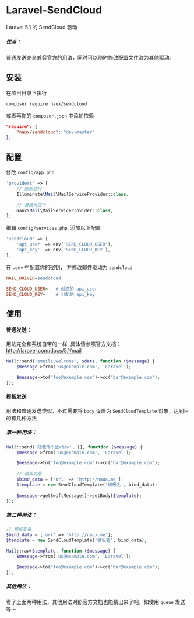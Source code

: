 # Laravel-SendCloud
Laravel 5.1 的 SendCloud 驱动

##### 优点：
普通发送完全兼容官方的用法，同时可以随时修改配置文件改为其他驱动。

## 安装

在项目目录下执行

```
composer require naux/sendcloud
```

或者再你的 `composer.json` 中添加依赖

```json
"require": {
    "naux/sendcloud": "dev-master"
},
```

## 配置

修改 `config/app.php`

```php
'providers' => [
    // 删除这行
    Illuminate\Mail\MailServiceProvider::class,
    
    // 替换为这个
    Naux\Mail\MailServiceProvider::class,
];
```

编辑 `config/services.php`, 添加以下配置

```php
'sendcloud' => [
    'api_user' => env('SEND_CLOUD_USER'),
    'api_key'  => env('SEND_CLOUD_KEY'),
],
```

在 `.env` 中配置你的密钥， 并修改邮件驱动为 `sendcloud`

```ini
MAIL_DRIVER=sendcloud

SEND_CLOUD_USER=   # 创建的 api_user
SEND_CLOUD_KEY=    # 分配的 api_key
```

## 使用

#### 普通发送：
用法完全和系统自带的一样, 具体请参照官方文档： http://laravel.com/docs/5.1/mail

```php
Mail::send('emails.welcome', $data, function ($message) {
    $message->from('us@example.com', 'Laravel');

    $message->to('foo@example.com')->cc('bar@example.com');
});
```

#### 模板发送
用法和普通发送类似，不过需要将 `body` 设置为 `SendCloudTemplate` 对象，达到目的有几种方法

##### 第一种用法： 

```php
Mail::send('随便传个空view', [], function ($message) {
    $message->from('us@example.com', 'Laravel');

    $message->to('foo@example.com')->cc('bar@example.com');
    
    // 模板变量
    $bind_data = ['url' => 'http://naux.me'];
    $template = new SendCloudTemplate('模板名', bind_data);
    
    $message->getSwiftMessage()->setBody($template);
});
```

##### 第二种用法： 

```php
// 模板变量
$bind_data = ['url' => 'http://naux.me'];
$template = new SendCloudTemplate('模板名', bind_data);

Mail::raw($template, function ($message) {
    $message->from('us@example.com', 'Laravel');

    $message->to('foo@example.com')->cc('bar@example.com');
});
```

##### 其他用法： 

看了上面两种用法，其他用法对照官方文档也能猜出来了吧，如使用 `queue` 发送等 ~


